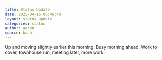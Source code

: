 ```yaml
---
title: Status Update
date: 2025-04-16 06:46:48 
layout: status_update
categories: status
author: aaron
source: bash
---
```

Up and moving slightly earlier this morning. Busy morning ahead. Work to cover, townhouse run, meeting later, more work.
